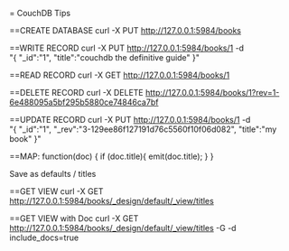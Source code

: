 = CouchDB Tips

==CREATE DATABASE
curl -X PUT http://127.0.0.1:5984/books

==WRITE RECORD
curl -X PUT http://127.0.0.1:5984/books/1 -d \
"{
\"_id\":\"1\", 
\"title\":\"couchdb the definitive guide\"
}"


==READ RECORD
curl -X GET http://127.0.0.1:5984/books/1


==DELETE RECORD
curl -X DELETE http://127.0.0.1:5984/books/1?rev=1-6e488095a5bf295b5880ce74846ca7bf

==UPDATE RECORD
curl -X PUT http://127.0.0.1:5984/books/1 -d \
"{
\"_id\":\"1\", 
\"_rev\":\"3-129ee86f127191d76c5560f10f06d082\",
\"title\":\"my book\"
}"


==MAP:
function(doc) {
  if (doc.title){
    emit(doc.title);
  }
}

Save as defaults / titles

==GET VIEW
curl -X GET http://127.0.0.1:5984/books/_design/default/_view/titles 


==GET VIEW with Doc
curl -X GET http://127.0.0.1:5984/books/_design/default/_view/titles -G -d include_docs=true
